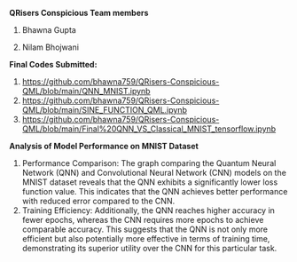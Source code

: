 **QRisers Conspicious Team members**


1. Bhawna Gupta


2. Nilam Bhojwani

**Final Codes Submitted:**
1. https://github.com/bhawna759/QRisers-Conspicious-QML/blob/main/QNN_MNIST.ipynb
2. https://github.com/bhawna759/QRisers-Conspicious-QML/blob/main/SINE_FUNCTION_QML.ipynb
3. https://github.com/bhawna759/QRisers-Conspicious-QML/blob/main/Final%20QNN_VS_Classical_MNIST_tensorflow.ipynb

**Analysis of Model Performance on MNIST Dataset**
1. Performance Comparison:
The graph comparing the Quantum Neural Network (QNN) and Convolutional Neural Network (CNN) models on the MNIST dataset reveals that the QNN exhibits a significantly lower loss function value. This indicates that the QNN achieves better performance with reduced error compared to the CNN.
2. Training Efficiency:
Additionally, the QNN reaches higher accuracy in fewer epochs, whereas the CNN requires more epochs to achieve comparable accuracy. This suggests that the QNN is not only more efficient but also potentially more effective in terms of training time, demonstrating its superior utility over the CNN for this particular task.
